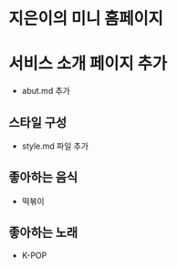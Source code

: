# 지은이의 미니 홈페이지

# 서비스 소개 페이지 추가

- abut.md 추가

## 스타일 구성

- style.md 파일 추가

## 좋아하는 음식

- 떡볶이

## 좋아하는 노래

- K-POP
